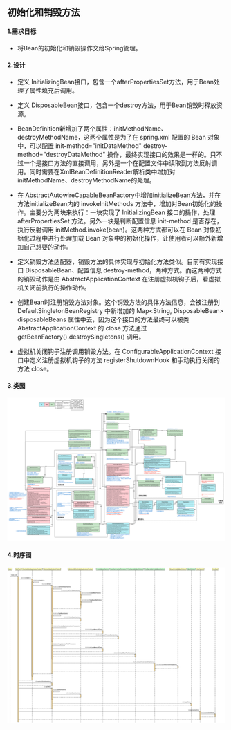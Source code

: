## 初始化和销毁方法

#### 1.需求目标

- 将Bean的初始化和销毁操作交给Spring管理。

#### 2.设计

- 定义 InitializingBean接口，包含一个afterPropertiesSet方法，用于Bean处理了属性填充后调用。
- 定义 DisposableBean接口，包含一个destroy方法，用于Bean销毁时释放资源。
- BeanDefinition新增加了两个属性：initMethodName、destroyMethodName，这两个属性是为了在 spring.xml 配置的 Bean 对象中，可以配置 init-method="initDataMethod" destroy-method="destroyDataMethod" 操作，最终实现接口的效果是一样的。只不过一个是接口方法的直接调用，另外是一个在配置文件中读取到方法反射调用。同时需要在XmlBeanDefinitionReader解析类中增加对initMethodName、destroyMethodName的处理。
- 在 AbstractAutowireCapableBeanFactory中增加initializeBean方法，并在方法initializeBean内的 invokeInitMethods 方法中，增加对Bean初始化的操作。主要分为两块来执行：一块实现了 InitializingBean 接口的操作，处理 afterPropertiesSet 方法。另外一块是判断配置信息 init-method 是否存在，执行反射调用 initMethod.invoke(bean)。这两种方式都可以在 Bean 对象初始化过程中进行处理加载 Bean 对象中的初始化操作，让使用者可以额外新增加自己想要的动作。
- 定义销毁方法适配器，销毁方法的具体实现与初始化方法类似。目前有实现接口 DisposableBean、配置信息 destroy-method，两种方式。而这两种方式的销毁动作是由 AbstractApplicationContext 在注册虚拟机钩子后，看虚拟机关闭前执行的操作动作。

- 创建Bean时注册销毁方法对象。这个销毁方法的具体方法信息，会被注册到 DefaultSingletonBeanRegistry 中新增加的 Map<String, DisposableBean> disposableBeans 属性中去，因为这个接口的方法最终可以被类 AbstractApplicationContext 的 close 方法通过 getBeanFactory().destroySingletons() 调用。
- 虚拟机关闭钩子注册调用销毁方法。在 ConfigurableApplicationContext 接口中定义注册虚拟机钩子的方法 registerShutdownHook 和手动执行关闭的方法 close。

#### 3.类图

![初始化和销毁方法](Spring-IOC第七章.assets/初始化和销毁方法.png)

#### 4.时序图

![ApiTest_test_xml](Spring-IOC第七章.assets/ApiTest_test_xml.png)


